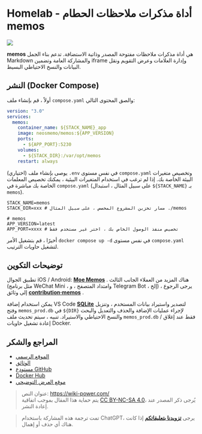 # Homelab - أداة مذكرات ملاحظات الحطام memos

![](https://wiki-media-1253965369.cos.ap-guangzhou.myqcloud.com/img/202304111548420.png)

**memos** هي أداة مذكرات ملاحظات مفتوحة المصدر وذاتية الاستضافة. تدعم بناء الجمل Markdown والمشاركة العامة وتضمين iframe وإدارة العلامات وعرض التقويم ونقل البيانات والنسخ الاحتياطي البسيط.

## النشر (Docker Compose)

أولاً ، قم بإنشاء ملف `compose.yaml` والصق المحتوى التالي:

```yaml title="compose.yaml"
version: "3.0"
services:
  memos:
    container_name: ${STACK_NAME}_app
    image: neosmemo/memos:${APP_VERSION}
    ports:
      - ${APP_PORT}:5230
    volumes:
      - ${STACK_DIR}:/var/opt/memos
    restart: always
```

(اختياري) يوصى بإنشاء ملف `.env` في نفس مستوى `compose.yaml` وتخصيص متغيرات البيئة الخاصة بك. إذا لم ترغب في استخدام المتغيرات البيئية ، يمكنك تخصيص المعلمات الخاصة بك مباشرة في `compose.yaml` (على سبيل المثال ، استبدال `${STACK_NAME}` بـ `memos`).

```dotenv title=".env"
STACK_NAME=memos
STACK_DIR=xxx # مسار تخزين المشروع المخصص ، على سبيل المثال ./memos

# memos
APP_VERSION=latest
APP_PORT=xxxx # تخصيص منفذ الوصول الخاص بك ، اختر غير مستخدم فقط
```

أخيرًا ، قم بتشغيل الأمر `docker compose up -d` في نفس مستوى `compose.yaml` لتشغيل حاويات الترتيب.

## توضيحات التكوين

تطبيق الجوال iOS / Android: [**Moe Memos**](https://memos.moe/) . هناك المزيد من العملاء الجانب الثالث (مثل برنامج WeChat Mini ، وامتداد المتصفح ، و Telegram Bot ، إلخ) ، يرجى الرجوع إلى وثائق [**contribution·memos**](https://github.com/usememos/memos#contribution) .

يمكن استخدام إضافة VS Code [**SQLite**](https://marketplace.visualstudio.com/items?itemName=alexcvzz.vscode-sqlite) لتصدير واستيراد بيانات المستخدم ، وتنزيل وفتح `memos_prod.db` في `${DIR}` لإجراء عمليات الإضافة والحذف والتعديل والبحث والنسخ الاحتياطي والاستيراد. تنبيه ، سيتم تحديث ملف `memos_prod.db` فقط عند إغلاق / إعادة تشغيل حاويات Docker.

## المراجع والشكر

- [الموقع الرسمي](https://usememos.com/)
- [الوثائق](https://usememos.com/docs/install#docker-compose)
- [مستودع GitHub](https://github.com/usememos/memos)
- [Docker Hub](https://hub.docker.com/r/neosmemo/memos)
- [موقع العرض التوضيحي](https://demo.usememos.com/)

> عنوان النص: <https://wiki-power.com/>  
> يتم حماية هذا المقال بموجب اتفاقية [CC BY-NC-SA 4.0](https://creativecommons.org/licenses/by/4.0/deed.zh)، يُرجى ذكر المصدر عند إعادة النشر.

> تمت ترجمة هذه المشاركة باستخدام ChatGPT، يرجى [**تزويدنا بتعليقاتكم**](https://github.com/linyuxuanlin/Wiki_MkDocs/issues/new) إذا كانت هناك أي حذف أو إهمال.
